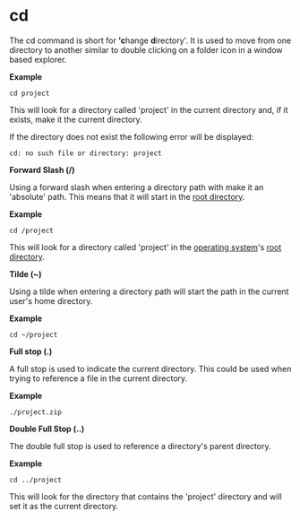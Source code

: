 # cd

The cd command is short for **'c**hange **d**irectory'. It is used to move from one directory to another similar to double clicking on a folder icon in a window based explorer.

**Example**

`cd project`

This will look for a directory called 'project' in the current directory and, if it exists, make it the current directory.

If the directory does not exist the following error will be displayed:

`cd: no such file or directory: project`

**Forward Slash \(/\)**

Using a forward slash when entering a directory path with make it an 'absolute' path. This means that it will start in the [root directory](/root-directory.md).

**Example**

`cd /project`

This will look for a directory called 'project' in the [operating system](/operating-system.md)'s [root directory](/root-directory.md).

**Tilde \(~\)**

Using a tilde when entering a directory path will start the path in the current user's home directory.

**Example**

`cd ~/project`

**Full stop \(.\)**

A full stop is used to indicate the current directory. This could be used when trying to reference a file in the current directory.

**Example**

`./project.zip`

**Double Full Stop \(..\)**

The double full stop is used to reference a directory's parent directory.

**Example**

`cd ../project`

This will look for the directory that contains the 'project' directory and will set it as the current directory.

